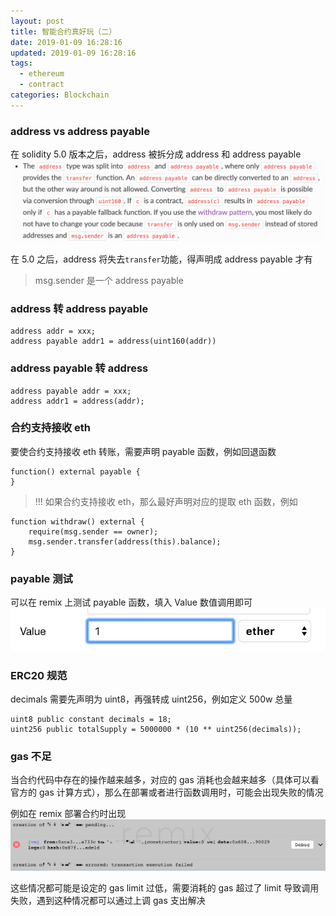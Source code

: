 ```yaml
---
layout: post
title: 智能合约真好玩（二）
date: 2019-01-09 16:28:16
updated: 2019-01-09 16:28:16
tags:
  - ethereum
  - contract
categories: Blockchain
---
```


### address vs address payable

在 solidity 5.0 版本之后，address 被拆分成 address 和 address payable
![](1.jpeg)

在 5.0 之后，address 将失去`transfer`功能，得声明成 address payable 才有

> msg.sender 是一个 address payable

<!-- More -->

### address 转 address payable

```sol
address addr = xxx;
address payable addr1 = address(uint160(addr))
```

### address payable 转 address

```sol
address payable addr = xxx;
address addr1 = address(addr);
```

### 合约支持接收 eth

要使合约支持接收 eth 转账，需要声明 payable 函数，例如回退函数

```sol
function() external payable {
}
```

> !!! 如果合约支持接收 eth，那么最好声明对应的提取 eth 函数，例如

```sol
function withdraw() external {
    require(msg.sender == owner);
    msg.sender.transfer(address(this).balance);
}
```

### payable 测试

可以在 remix 上测试 payable 函数，填入 Value 数值调用即可
![](2.jpeg)

### ERC20 规范

decimals 需要先声明为 uint8，再强转成 uint256，例如定义 500w 总量

```sol
uint8 public constant decimals = 18;
uint256 public totalSupply = 5000000 * (10 ** uint256(decimals));
```

### gas 不足

当合约代码中存在的操作越来越多，对应的 gas 消耗也会越来越多（具体可以看官方的 gas 计算方式），那么在部署或者进行函数调用时，可能会出现失败的情况

例如在 remix 部署合约时出现
![](3.jpeg)

这些情况都可能是设定的 gas limit 过低，需要消耗的 gas 超过了 limit 导致调用失败，遇到这种情况都可以通过上调 gas 支出解决
